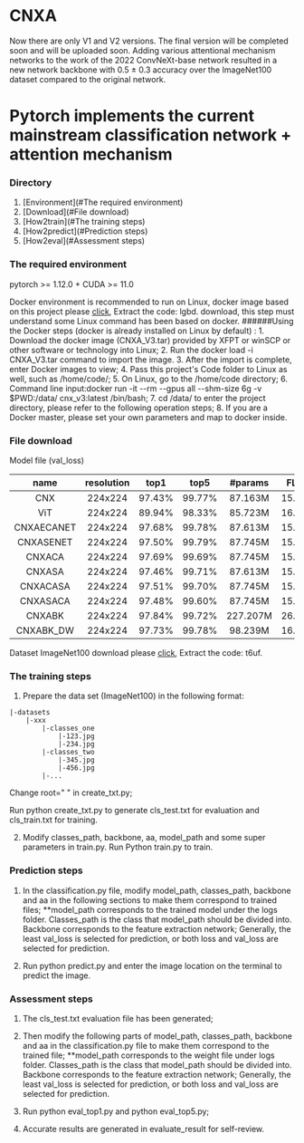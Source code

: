 # CNXA
Now there are only V1 and V2 versions. The final version will be completed soon and will be uploaded soon. Adding various attentional mechanism networks to the work of the 2022 ConvNeXt-base network resulted in a new network backbone with 0.5 ± 0.3 accuracy over the ImageNet100 dataset compared to the original network.
# Pytorch implements the current mainstream classification network + attention mechanism


### Directory
1. [Environment](#The required environment)
2. [Download](#File download)
3. [How2train](#The training steps)
4. [How2predict](#Prediction steps)
5. [How2eval](#Assessment steps)

### The required environment
pytorch >= 1.12.0 + CUDA >= 11.0

Docker environment is recommended to run on Linux, docker image based on this project please [click](https://pan.baidu.com/s/1963dCct6ZERe2PB1vVDohQ?pwd=lgbd 
), Extract the code: lgbd. download, this step must understand some Linux command has been based on docker.
######Using the Docker steps (docker is already installed on Linux by default) :
    1. Download the docker image (CNXA_V3.tar) provided by XFPT or winSCP or other software or technology into Linux;
    2. Run the docker load -i CNXA_V3.tar command to import the image.
    3. After the import is complete, enter Docker images to view;
    4. Pass this project's Code folder to Linux as well, such as /home/code/;
    5. On Linux, go to the /home/code directory;
    6. Command line input:docker run -it --rm --gpus all --shm-size 6g -v $PWD:/data/ cnx_v3:latest /bin/bash; 
    7. cd /data/ to enter the project directory, please refer to the following operation steps;
    8. If you are a Docker master, please set your own parameters and map to docker inside.

### File download

Model file (val_loss)

| name | resolution |top1 |top5 |#params | FLOPs | model |
|:---:|:---:|:---:|:---:|:---:| :---:|:---:|
| CNX | 224x224 | 97.43% | 99.77% | 87.163M| 15.359G|[model](https://pan.baidu.com/s/1M3G3pn1_NB5VXUWFKFayyA?pwd=tqsv)|
| ViT | 224x224 | 89.94% | 98.33%| 85.723M | 16.856G |[model](https://pan.baidu.com/s/1n0d4ZfIutIxmwtTC2mCnIg?pwd=vlpa)|
| CNXAECANET | 224x224 | 97.68% | 99.78% | 87.613M| 15.359G|[model](https://pan.baidu.com/s/1ri0RYfotyXXzVaJ2Dsxavg?pwd=i17o)|
| CNXASENET | 224x224 | 97.50% | 99.79% | 87.745M | 15.359G|[model](https://pan.baidu.com/s/11MPIS1lbTQzjGgHw0SZfcg?pwd=sjq8)|
| CNXACA | 224x224 | 97.69% |99.69% |87.745M | 15.360G|[model](https://pan.baidu.com/s/1F4pztz7J8qddG3D8KiIWaQ?pwd=q2vm)|
| CNXASA | 224x224 | 97.46% |99.71% |87.613M| 15.359G|[model](https://pan.baidu.com/s/1eTv1HToevL8gRFk2lruegg?pwd=xn7w)|
| CNXACASA | 224x224 | 97.51% | 99.70%|87.745M| 15.360G|[model](https://pan.baidu.com/s/1xAf3MQTngkdJM4GX9_Sswg?pwd=4xd8)|
| CNXASACA | 224x224 | 97.48% | 99.60%|87.745M| 15.360G|[model](https://pan.baidu.com/s/1sJNObBShOHE1P-ndEQO79w?pwd=t2u8)|
| CNXABK | 224x224 | 97.84% | 99.72%|227.207M| 26.975G|[model](https://pan.baidu.com/s/18-ItUitnUWSfmU_QgZrUow?pwd=st3v)|
| CNXABK_DW | 224x224 | 97.73% | 99.78%|98.239M| 16.543G|[model](https://pan.baidu.com/s/1B8i4Cdn623vl33BM43RM6w?pwd=tk2s)|

Dataset ImageNet100 download please [click](https://pan.baidu.com/s/1F0IsfMicGg3h3Prrz6sDXg?pwd=t6uf 
), Extract the code: t6uf.

### The training steps
1. Prepare the data set (ImageNet100) in the following format:
```
|-datasets
    |-xxx
        |-classes_one
            |-123.jpg
            |-234.jpg
        |-classes_two
            |-345.jpg
            |-456.jpg
        |-...
```
Change root=" " in create_txt.py;

Run python create_txt.py to generate cls_test.txt for evaluation and cls_train.txt for training.

2. Modify classes_path, backbone, aa, model_path and some super parameters in train.py.
Run Python train.py to train.

### Prediction steps
1. In the classification.py file, modify model_path, classes_path, backbone and aa in the following sections to make them correspond to trained files; **model_path corresponds to the trained model under the logs folder. Classes_path is the class that model_path should be divided into. Backbone corresponds to the feature extraction network;
Generally, the least val_loss is selected for prediction, or both loss and val_loss are selected for prediction.

2. Run python predict.py and enter the image location on the terminal to predict the image.

### Assessment steps
1. The cls_test.txt evaluation file has been generated;
2. Then modify the following parts of model_path, classes_path, backbone and aa in the classification.py file to make them correspond to the trained file; **model_path corresponds to the weight file under logs folder. Classes_path is the class that model_path should be divided into. Backbone corresponds to the feature extraction network;
Generally, the least val_loss is selected for prediction, or both loss and val_loss are selected for prediction.

3. Run python eval_top1.py and python eval_top5.py;
4. Accurate results are generated in evaluate_result for self-review.